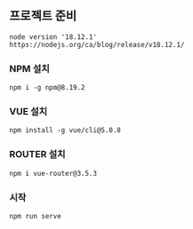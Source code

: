 ## 프로젝트 준비
```
node version '18.12.1'
https://nodejs.org/ca/blog/release/v18.12.1/
```

### NPM 설치
```
npm i -g npm@8.19.2
```

### VUE 설치
```
npm install -g vue/cli@5.0.8
```

### ROUTER 설치
```
npm i vue-router@3.5.3
```

### 시작
```
npm run serve
```
